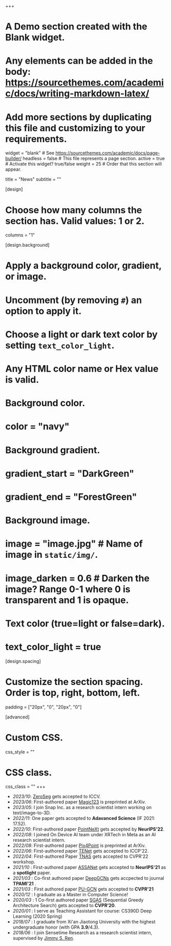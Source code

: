 +++
# A Demo section created with the Blank widget.
# Any elements can be added in the body: https://sourcethemes.com/academic/docs/writing-markdown-latex/
# Add more sections by duplicating this file and customizing to your requirements.

widget = "blank"  # See https://sourcethemes.com/academic/docs/page-builder/
headless = false  # This file represents a page section.
active = true  # Activate this widget? true/false
weight = 25  # Order that this section will appear.

title = "News"
subtitle = ""

[design]
  # Choose how many columns the section has. Valid values: 1 or 2.
  columns = "1"

[design.background]
  # Apply a background color, gradient, or image.
  #   Uncomment (by removing `#`) an option to apply it.
  #   Choose a light or dark text color by setting `text_color_light`.
  #   Any HTML color name or Hex value is valid.

  # Background color.
  # color = "navy"
  
  # Background gradient.
  # gradient_start = "DarkGreen"
  # gradient_end = "ForestGreen"
  
  # Background image.
  # image = "image.jpg"  # Name of image in `static/img/`.
  # image_darken = 0.6  # Darken the image? Range 0-1 where 0 is transparent and 1 is opaque.

  # Text color (true=light or false=dark).
  # text_color_light = true

[design.spacing]
  # Customize the section spacing. Order is top, right, bottom, left.
  padding = ["20px", "0", "20px", "0"]

[advanced]
 # Custom CSS. 
 css_style = ""
 
 # CSS class.
 css_class = ""
+++
- *2023/10*: [ZeroSeg](https://arxiv.org/abs/2306.00450) gets accepted to ICCV.
- *2023/06*: First-authored paper [Magic123](https://arxiv.org/abs/2306.17843) is preprinted at ArXiv. 
- *2023/05*: I join Snap Inc. as a research scientist intern working on text/image-to-3D.
- *2022/11*: One paper gets accepted to __Adavanced Science__ (IF 2021: 17.52).
- *2022/10*: First-authored paper [PointNeXt](https://arxiv.org/abs/2206.04670) gets accepted by __NeurIPS'22__. 
- *2022/08*: I joined On Device AI team under XRTech in Meta as an AI research scientist intern. 
- *2022/08*: First-authored paper [Pix4Point](https://arxiv.org/abs/2208.12259) is preprinted at ArXiv. 
- *2022/06*: First-authored paper [TENet](https://arxiv.org/abs/2206.04670) gets accepted to ICCP'22.
- *2022/04*: First-authored Paper [TNAS](https://openaccess.thecvf.com/content/CVPR2022W/ECV/papers/Qian_When_NAS_Meets_Trees_An_Efficient_Algorithm_for_Neural_Architecture_CVPRW_2022_paper.pdf) gets accepted to CVPR'22 workshop. 
- *2021/10* : First-authored paper [ASSANet](https://arxiv.org/abs/2110.10538) gets accepted to __NeurIPS'21__ as a __spotlight__ paper. 
- *2021/03* : Co-first authored paper [DeepGCNs](https://arxiv.org/abs/1910.06849) gets accpected to journal __TPAMI'21__ .
- *2021/03* : First authored paper [PU-GCN](https://arxiv.org/abs/1912.03264) gets accepted to __CVPR'21__ 
- *2020/12* : I graduate as a Master in Computer Science! 
- *2020/03* : 1 Co-first authored paper [SGAS](https://www.deepgcns.org/auto/sgas) (Sequential Greedy Architecture Search) gets accepted to __CVPR’20__. 
- *2020/01* : I serve as Teaching Assistant for course: CS390D Deep Learning (2020 Spring)
- *2018/07* : I graduate from Xi'an Jiaotong University with the highest undergraduate honor (with GPA __3.9__/4.3).
- *2018/06* : I join Sensetime Research as a research scientist intern, supervised by [Jimmy S. Ren](http://www.jimmyren.com/).


